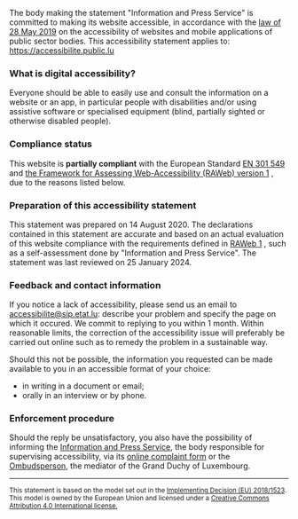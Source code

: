 <div class="decla-access">
<p>
The body making the statement <span class="basic-information organization-name">"Information and Press Service"</span> is committed to making its website accessible, in accordance with the <a href="http://legilux.public.lu/eli/etat/leg/loi/2019/05/28/a373/jo" hreflang="fr">law of 28 May 2019</a> on the accessibility of websites and mobile applications of public sector bodies.    
This accessibility statement applies to:
<span class="basic-information website-name"><a href="https://accessibilite.public.lu">https://accessibilite.public.lu</a></span></p>	
<h3>What is digital accessibility?</h3>
<p>Everyone should be able to easily use and consult the information on a website or an app, in particular people with disabilities and/or using assistive software or specialised equipment (blind, partially sighted or otherwise disabled people).</p>
<h3>Compliance status</h3>
<p class="basic-information conformance-status partial">
This website 
is
<strong>partially compliant</strong> with the European Standard <a href="https://www.etsi.org/deliver/etsi_en/301500_301599/301549/03.02.01_60/en_301549v030201p.pdf">EN 301 549</a> 
and 
<a href="https://accessibilite.public.lu/fr/raweb1/" hreflang="fr">the Framework for Assessing Web-Accessibility (RAWeb) version 1</a>	
, due to the reasons listed below.
</p>			
<h3>Preparation of this accessibility statement</h3>
<p>
This statement was prepared on <span class="basic-information statement-created-date">14 August 2020</span>.
The declarations contained in this statement are accurate and based on an actual evaluation 
of this website 
compliance with the requirements defined in 
<a href="https://accessibilite.public.lu/fr/raweb1/" hreflang="fr">RAWeb 1</a>
, such as 
a self-assessment done by "Information and Press Service".
The statement was last reviewed on <span class="basic-information statement-renewal-date">25 January 2024</span>. 	
</p>
<h3>Feedback and contact information</h3>
<p class="basic-information feedback h-card">If you notice a lack of accessibility, please send us an email to <a class="email u-email" href="mailto:accessibilite@sip.etat.lu">accessibilite@sip.etat.lu</a>: describe your problem and specify the page on which it occured.
We commit to replying to you within 1 month. Within reasonable limits, the correction of the accessibility issue will preferably be carried out online such as to remedy the problem in a sustainable way.

Should this not be possible, the information you requested can be made available to you in an accessible format of your choice:</p>
<ul>
	<li>in writing in a document or email;</li>
	<li>orally in an interview or by phone.</li>
</ul> 
<h3>Enforcement procedure</h3> 
<p>Should the reply be unsatisfactory, you also have the possibility of informing the <a href="https://sip.gouvernement.lu/en.html">Information and Press Service</a>, the body responsible for supervising accessibility, via its <a href="https://sip.gouvernement.lu/en/support/reclamation-accessibilite.html">online complaint form</a> or the <a href="http://www.ombudsman.lu/" hreflang="fr">Ombudsperson</a>, the mediator of the Grand Duchy of Luxembourg.</p>
<hr>
<p><small>This statement is based on the model set out in the <a href="https://eur-lex.europa.eu/legal-content/EN/TXT/HTML/?uri=CELEX:32018D1523" hreflang="en">Implementing Decision (EU) 2018/1523</a>. This model is owned by the European Union and licensed under a <a href="https://creativecommons.org/licenses/by/4.0/" hreflang="en">Creative Commons Attribution 4.0 International license.</a></small></p>
</div>	